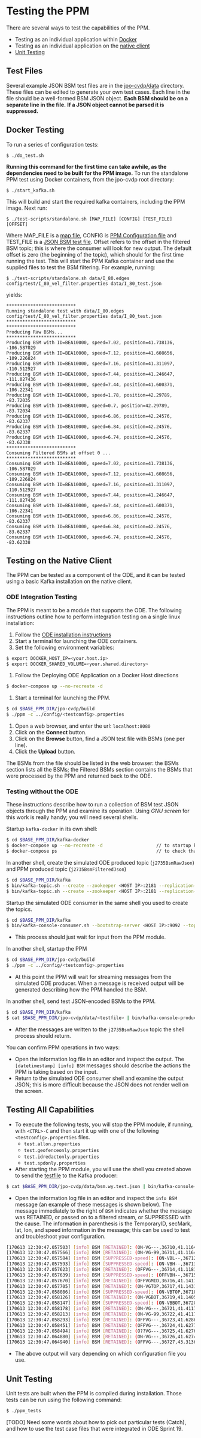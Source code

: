 # Testing the PPM

There are several ways to test the capabilities of the PPM.

- Testing as an individual application within [Docker](#docker-testing)
- Testing as an individual application on the [native client](#testing-on-the-native-client)
- [Unit Testing](#unit-testing)

## Test Files

Several example JSON BSM test files are in the [jpo-cvdp/data](../data) directory.  These files can be edited to generate
your own test cases. Each line in the file should be a well-formed BSM JSON
object. **Each BSM should be on a separate line in the file.** **If a JSON object cannot be parsed it is suppressed.**

## Docker Testing

To run a series of configuration tests:

    $ ./do_test.sh

**Running this command for the first time can take awhile, as the dependencies need to be built for the PPM image.**
To run the standalone PPM test using Docker containers, from the jpo-cvdp root directory:

    $ ./start_kafka.sh

This will build and start the required kafka containers, including the PPM image.
Next run:

    $ ./test-scripts/standalone.sh [MAP_FILE] [CONFIG] [TEST_FILE] [OFFSET]

Where MAP_FILE is a [map file](configuration.md#map-file), CONFIG is [PPM Configuration file](configuration.md) and TEST_FILE is a [JSON BSM test file](#test-files). Offset refers to the offset in the filtered BSM topic; this is where the consumer will look for new output. The default offset is zero (the beginning of the topic), which should for the first time running the test. This will start the PPM Kafka container and use the supplied files to test the BSM filtering. For example, running:

    $ ./test-scripts/standalone.sh data/I_80.edges config/test/I_80_vel_filter.properties data/I_80_test.json

yields:

```
**************************
Running standalone test with data/I_80.edges config/test/I_80_vel_filter.properties data/I_80_test.json
**************************
**************************
Producing Raw BSMs...
**************************
Producing BSM with ID=BEA10000, speed=7.02, position=41.738136, -106.587029
Producing BSM with ID=BEA10000, speed=7.12, position=41.608656, -109.226824
Producing BSM with ID=BEA10000, speed=7.16, position=41.311097, -110.512927
Producing BSM with ID=BEA10000, speed=7.44, position=41.246647, -111.027436
Producing BSM with ID=BEA10000, speed=7.44, position=41.600371, -106.22341
Producing BSM with ID=BEA10000, speed=1.78, position=42.29789, -83.72035
Producing BSM with ID=BEA10000, speed=0.7, position=42.29789, -83.72034
Producing BSM with ID=BEA10000, speed=6.86, position=42.24576, -83.62337
Producing BSM with ID=BEA10000, speed=6.84, position=42.24576, -83.62337
Producing BSM with ID=BEA10000, speed=6.74, position=42.24576, -83.62338
**************************
Consuming Filtered BSMs at offset 0 ...
**************************
Consuming BSM with ID=BEA10000, speed=7.02, position=41.738136, -106.587029
Consuming BSM with ID=BEA10000, speed=7.12, position=41.608656, -109.226824
Consuming BSM with ID=BEA10000, speed=7.16, position=41.311097, -110.512927
Consuming BSM with ID=BEA10000, speed=7.44, position=41.246647, -111.027436
Consuming BSM with ID=BEA10000, speed=7.44, position=41.600371, -106.22341
Consuming BSM with ID=BEA10000, speed=6.86, position=42.24576, -83.62337
Consuming BSM with ID=BEA10000, speed=6.84, position=42.24576, -83.62337
Consuming BSM with ID=BEA10000, speed=6.74, position=42.24576, -83.62338
```

## Testing on the Native Client

The PPM can be tested as a component of the ODE, and it can be tested using a basic Kafka installation on the native
client.

### ODE Integration Testing

The PPM is meant to be a module that supports the ODE.  The following instructions outline how to perform integration
testing on a single linux installation:

1. Follow the [ODE installation instructions](https://github.com/usdot-jpo-ode/jpo-ode#documentation)
1. Start a terminal for launching the ODE containers.
1. Set the following environment variables:

```bash
$ export DOCKER_HOST_IP=<your.host.ip>
$ export DOCKER_SHARED_VOLUME=<your.shared.directory>
```

1. Follow the Deploying ODE Application on a Docker Host directions

```bash
$ docker-compose up --no-recreate -d
```

1. Start a terminal for launching the PPM.

```bash
$ cd $BASE_PPM_DIR/jpo-cvdp/build
$ ./ppm -c ../config/<testconfig>.properties
```
1. Open a web browser, and enter the url: `localhost:8080`
1. Click on the **Connect** button.
1. Click on the **Browse** button, find a JSON test file with BSMs (one per line).
1. Click the **Upload** button.

The BSMs from the file should be listed in the web browser: the BSMs section
lists all the BSMs; the Filtered BSMs section contains the BSMs that were
processed by the PPM and returned back to the ODE.

### Testing without the ODE

These instructions describe how to run a collection of BSM test JSON objects through the PPM and examine its operation.
Using *GNU screen* for this work is really handy; you will need several shells.

Startup `kafka-docker` in its own shell:

```bash
$ cd $BASE_PPM_DIR/kafka-docker
$ docker-compose up --no-recreate -d                    // to startup kafka and zookeeper containers
$ docker-compose ps                                     // to check that they are running.
```

In another shell, create the simulated ODE produced topic (`j2735BsmRawJson`) and PPM produced topic (`j2735BsmFilteredJson`)

```bash
$ cd $BASE_PPM_DIR/kafka
$ bin/kafka-topic.sh --create --zookeeper <HOST IP>:2181 --replication-factor 1 --partitions 1 --topic j2735BsmRawJson
$ bin/kafka-topic.sh --create --zookeeper <HOST IP>:2181 --replication-factor 1 --partitions 1 --topic j2735BsmFilteredJson
```

Startup the simulated ODE consumer in the same shell you used to create the topics.

```bash
$ cd $BASE_PPM_DIR/kafka                                
$ bin/kafka-console-consumer.sh --bootstrap-server <HOST IP>:9092 --topic j2735BsmFilteredJson
```

- This process should just wait for input from the PPM module.

In another shell, startup the PPM

```bash
$ cd $BASE_PPM_DIR/jpo-cvdp/build
$ ./ppm -c ../config/<testconfig>.properties
```

- At this point the PPM will wait for streaming messages from the simulated ODE
  producer.  When a message is received output will be generated describing how
  the PPM handled the BSM.

In another shell, send test JSON-encoded BSMs to the PPM.

```bash
$ cd $BASE_PPM_DIR/kafka                                
$ cat $BASE_PPM_DIR/jpo-cvdp/data/<testfile> | bin/kafka-console-producer.sh --broker-list <HOST IP>:9092 --topic j2735BsmRawJson
```

- After the messages are written to the `j2735BsmRawJson` topic the shell process should return.

You can confirm PPM operations in two ways:

- Open the information log file in an editor and inspect the output. The `[datetimestamp] [info] BSM` messages should describe the actions the PPM is taking based on the input.
- Return to the simulated ODE consumer shell and examine the output JSON; this is more difficult because the JSON does not render well on the screen.

## Testing All Capabilities

- To execute the following tests, you will stop the PPM module, if running, with `<CTRL>-C` and then start it up with one of the following `<testconfig>.properties` files.
    - `test.allon.properties`
    - `test.geofenceonly.properties`
    - `test.idredactonly.properties`
    - `test.spdonly.properties`
- After starting the PPM module, you will use the shell you created above to send the [testfile](../data/bsm.wy.test.json) to the Kafka producer:

```bash
$ cat $BASE_PPM_DIR/jpo-cvdp/data/bsm.wy.test.json | bin/kafka-console-producer.sh --broker-list <HOST IP>:9092 --topic j2735BsmRawJson
```

- Open the information log file in an editor and inspect the `info BSM` message (an example of these messages is shown below). The message immediately
to the right of `BSM` indicates whether the message was RETAINED, or passed on to a filtered stream, or SUPPRESSED with the cause. The information in
parenthesis is the TemporaryID, secMark, lat, lon, and speed information in the message; this can be used to test and troubleshoot your configuration.

```bash
[170613 12:30:47.057503] [info] BSM [RETAINED]: (ON-VG---,36710,41.116496,-104.888494,5.000000)
[170613 12:30:47.057566] [info] BSM [RETAINED]: (ON-VG-99,36711,41.116496,-104.888494,5.000000)
[170613 12:30:47.057584] [info] BSM [SUPPRESSED-speed]: (ON-VBL--,36712,41.116496,-104.888494,1.000000)
[170613 12:30:47.057593] [info] BSM [SUPPRESSED-speed]: (ON-VBH--,36713,41.116496,-104.888494,100.000000)
[170613 12:30:47.057623] [info] BSM [RETAINED]: (OFFVG---,36714,41.118110,-104.889282,5.000000)
[170613 12:30:47.057639] [info] BSM [SUPPRESSED-speed]: (OFFVBH--,36715,41.118110,-104.889282,99.000000)
[170613 12:30:47.057670] [info] BSM [RETAINED]: (OFFVGMID,36716,41.141742,-105.361760,9.000000)
[170613 12:30:47.057705] [info] BSM [RETAINED]: (ON-VGTOP,36717,41.143138,-105.361470,9.000000)
[170613 12:30:47.058086] [info] BSM [SUPPRESSED-speed]: (ON-VBTOP,36718,41.143138,-105.361470,1.000000)
[170613 12:30:47.058126] [info] BSM [RETAINED]: (ON-VGBOT,36719,41.140537,-105.362255,9.000000)
[170613 12:30:47.058147] [info] BSM [SUPPRESSED-speed]: (ON-VBBOT,36720,41.140537,-105.362255,50.000000)
[170613 12:30:47.058178] [info] BSM [RETAINED]: (ON-VG---,36721,41.411728,-110.137350,9.000000)
[170613 12:30:47.058213] [info] BSM [RETAINED]: (ON-VG-99,36722,41.411728,-110.137350,9.000000)
[170613 12:30:47.058293] [info] BSM [RETAINED]: (OFFVG---,36723,41.628687,-109.089771,9.000000)
[170613 12:30:47.058451] [info] BSM [RETAINED]: (OFFVG---,36724,41.627758,-109.091004,9.000000)
[170613 12:30:47.058494] [info] BSM [RETAINED]: (O??VG---,36725,41.627672,-109.089390,9.000000)
[170613 12:30:47.064880] [info] BSM [RETAINED]: (ON-VG---,36726,41.627467,-109.089251,9.000000)
[170613 12:30:47.064940] [info] BSM [RETAINED]: (OFFVG---,36727,43.313653,-111.799675,9.000000)
```

- The above output will vary depending on which configuration file you use.

## Unit Testing

Unit tests are built when the PPM is compiled during installation. Those tests can be run using the following command:

```bash
$ ./ppm_tests
```

[TODO] Need some words about how to pick out particular tests (Catch), and how to use the test case files that were
integrated in ODE Sprint 19.

